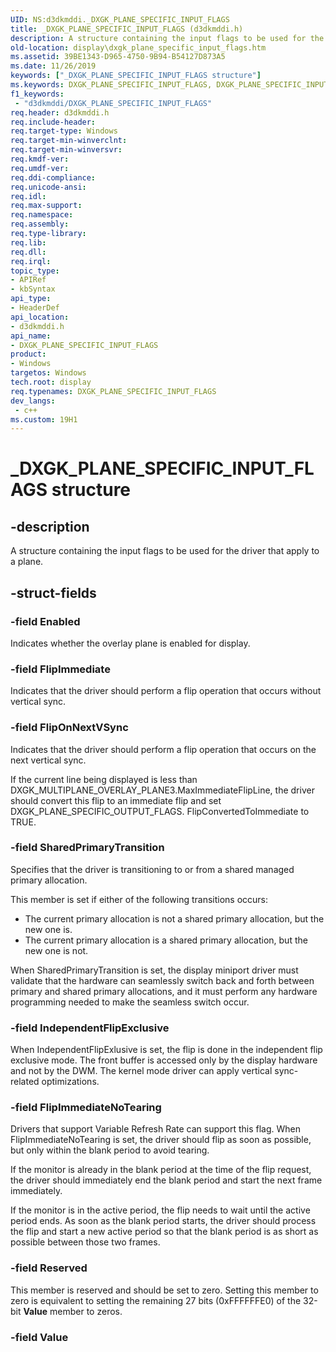 ```yaml
---
UID: NS:d3dkmddi._DXGK_PLANE_SPECIFIC_INPUT_FLAGS
title: _DXGK_PLANE_SPECIFIC_INPUT_FLAGS (d3dkmddi.h)
description: A structure containing the input flags to be used for the driver that apply to a plane.
old-location: display\dxgk_plane_specific_input_flags.htm
ms.assetid: 39BE1343-D965-4750-9B94-B54127D873A5
ms.date: 11/26/2019
keywords: ["_DXGK_PLANE_SPECIFIC_INPUT_FLAGS structure"]
ms.keywords: DXGK_PLANE_SPECIFIC_INPUT_FLAGS, DXGK_PLANE_SPECIFIC_INPUT_FLAGS structure [Display Devices], _DXGK_PLANE_SPECIFIC_INPUT_FLAGS, d3dkmddi/DXGK_PLANE_SPECIFIC_INPUT_FLAGS, display.dxgk_plane_specific_input_flags
f1_keywords:
 - "d3dkmddi/DXGK_PLANE_SPECIFIC_INPUT_FLAGS"
req.header: d3dkmddi.h
req.include-header: 
req.target-type: Windows
req.target-min-winverclnt: 
req.target-min-winversvr: 
req.kmdf-ver: 
req.umdf-ver: 
req.ddi-compliance: 
req.unicode-ansi: 
req.idl: 
req.max-support: 
req.namespace: 
req.assembly: 
req.type-library: 
req.lib: 
req.dll: 
req.irql: 
topic_type:
- APIRef
- kbSyntax
api_type:
- HeaderDef
api_location:
- d3dkmddi.h
api_name:
- DXGK_PLANE_SPECIFIC_INPUT_FLAGS
product:
- Windows
targetos: Windows
tech.root: display
req.typenames: DXGK_PLANE_SPECIFIC_INPUT_FLAGS
dev_langs:
 - c++
ms.custom: 19H1
---
```


# _DXGK_PLANE_SPECIFIC_INPUT_FLAGS structure

## -description

A structure containing the input flags to be used for the driver that apply to a plane.

## -struct-fields

### -field Enabled

Indicates whether the overlay plane is enabled for display.

### -field FlipImmediate

Indicates that the driver should perform a flip operation that occurs without vertical sync.

### -field FlipOnNextVSync

Indicates that the driver should perform a flip operation that occurs on the next vertical sync.

If the current line being displayed is less than DXGK_MULTIPLANE_OVERLAY_PLANE3.MaxImmediateFlipLine, the driver should convert this flip to an immediate flip and set DXGK_PLANE_SPECIFIC_OUTPUT_FLAGS. FlipConvertedToImmediate to TRUE.

### -field SharedPrimaryTransition

Specifies that the driver is transitioning to or from a shared managed primary allocation.

This member is set if either of the following transitions occurs:

- The current primary allocation is not a shared primary allocation, but the new one is.
- The current primary allocation is a shared primary allocation, but the new one is not.

When SharedPrimaryTransition is set, the display miniport driver must validate that the hardware can seamlessly switch back and forth between primary and shared primary allocations, and it must perform any hardware programming needed to make the seamless switch occur.

### -field IndependentFlipExclusive

When IndependentFlipExlusive is set, the flip is done in the independent flip exclusive mode. The front buffer is accessed only by the display hardware and not by the DWM. The kernel mode driver can apply vertical sync-related optimizations.

### -field FlipImmediateNoTearing

Drivers that support Variable Refresh Rate  can support this flag. When FlipImmediateNoTearing is set, the driver should flip as soon as possible, but only within the blank period to avoid tearing.

If the monitor is already in the blank period at the time of the flip request, the driver should immediately end the blank period and start the next frame immediately.

If the monitor is in the active period, the flip needs to wait until the active period ends. As soon as the blank period starts, the driver should process the flip and start a new active period so that the blank period is as short as possible between those two frames.

### -field Reserved

This member is reserved and should be set to zero. Setting this member to zero is equivalent to setting the remaining 27 bits (0xFFFFFFE0) of the 32-bit **Value** member to zeros.

### -field Value

